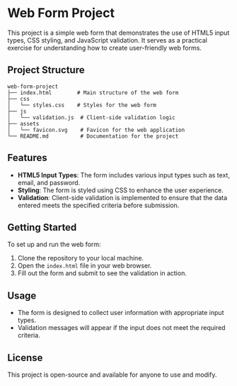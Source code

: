# Web Form Project

This project is a simple web form that demonstrates the use of HTML5 input types, CSS styling, and JavaScript validation. It serves as a practical exercise for understanding how to create user-friendly web forms.

## Project Structure

```
web-form-project
├── index.html        # Main structure of the web form
├── css
│   └── styles.css    # Styles for the web form
├── js
│   └── validation.js  # Client-side validation logic
├── assets
│   └── favicon.svg    # Favicon for the web application
└── README.md          # Documentation for the project
```

## Features

- **HTML5 Input Types**: The form includes various input types such as text, email, and password.
- **Styling**: The form is styled using CSS to enhance the user experience.
- **Validation**: Client-side validation is implemented to ensure that the data entered meets the specified criteria before submission.

## Getting Started

To set up and run the web form:

1. Clone the repository to your local machine.
2. Open the `index.html` file in your web browser.
3. Fill out the form and submit to see the validation in action.

## Usage

- The form is designed to collect user information with appropriate input types.
- Validation messages will appear if the input does not meet the required criteria.

## License

This project is open-source and available for anyone to use and modify.